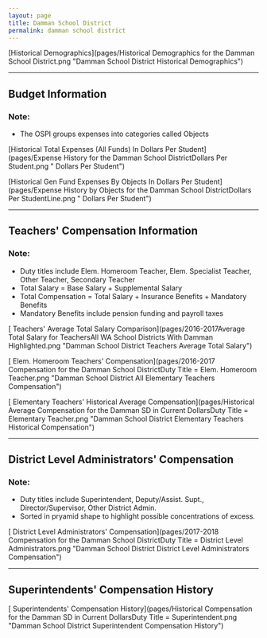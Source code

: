 ```yaml
---
layout: page
title: Damman School District
permalink: damman school district
---
```



[Historical Demographics](pages/Historical Demographics for the Damman School District.png "Damman School District Historical Demographics")

___

## Budget Information
### Note:
- The OSPI groups expenses into categories called Objects

[Historical Total Expenses (All Funds) In Dollars Per Student](pages/Expense History for the Damman School DistrictDollars Per Student.png " Dollars Per Student")

[Historical Gen Fund Expenses By Objects In Dollars Per Student](pages/Expense History by Objects for the Damman School DistrictDollars Per StudentLine.png " Dollars Per Student")


___

## Teachers' Compensation Information
### Note:
- Duty titles include Elem. Homeroom Teacher, Elem. Specialist Teacher, Other Teacher, Secondary Teacher
- Total Salary = Base Salary + Supplemental Salary
- Total Compensation = Total Salary + Insurance Benefits + Mandatory Benefits
- Mandatory Benefits include pension funding and payroll taxes

[ Teachers' Average Total Salary Comparison](pages/2016-2017Average Total Salary for TeachersAll WA School Districts With Damman Highlighted.png "Damman School District Teachers Average Total Salary")

[ Elem. Homeroom Teachers' Compensation](pages/2016-2017 Compensation for the Damman School DistrictDuty Title = Elem. Homeroom Teacher.png "Damman School District All Elementary Teachers Compensation")

[ Elementary Teachers' Historical Average Compensation](pages/Historical Average Compensation for the Damman SD in Current DollarsDuty Title = Elementary Teacher.png "Damman School District Elementary Teachers Historical Compensation")


___

## District Level Administrators' Compensation

### Note:
- Duty titles include Superintendent, Deputy/Assist. Supt., Director/Supervisor, Other District Admin.
- Sorted in pryamid shape to highlight possible concentrations of excess.

[ District Level Administrators' Compensation](pages/2017-2018 Compensation for the Damman School DistrictDuty Title = District Level Administrators.png "Damman School District District Level Administrators Compensation")


___

## Superintendents' Compensation History

[ Superintendents' Compensation History](pages/Historical Compensation for the Damman SD in Current DollarsDuty Title = Superintendent.png "Damman School District Superintendent Compensation History")

